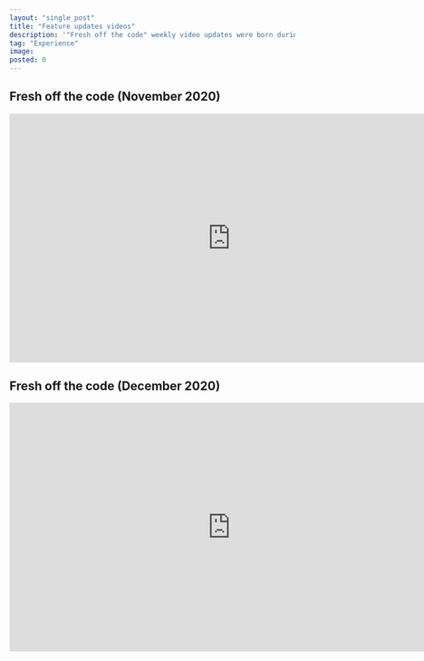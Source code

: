 ```yaml
---
layout: "single_post"
title: "Feature updates videos"
description: '"Fresh off the code" weekly video updates were born during pandemic. We saw a need for company-wide updates on the progress of our product development. I was excited to exercise my unrealized potential as a YouTuber, even on a small scale within my company.'
tag: "Experience"
image: 
posted: 0
---
```





<h2> Fresh off the code (November 2020)</h2>
<div class="video-container"><iframe width="780" height="438.75" src="https://www.youtube.com/embed/DPvCCAq5C4s?si=zuHWGKmGlJ9BaaHr" title="YouTube video player" frameborder="0" allow="accelerometer; autoplay; clipboard-write; encrypted-media; gyroscope; picture-in-picture; web-share" referrerpolicy="strict-origin-when-cross-origin" allowfullscreen></iframe> </div>

<h2> Fresh off the code (December 2020)</h2>
<div class="video-container"><iframe width="780" height="438.75" src="https://www.youtube.com/embed/dwaitUy7DIU?si=-yUmHUYiJ2YKIMIZ" title="YouTube video player" frameborder="0" allow="accelerometer; autoplay; clipboard-write; encrypted-media; gyroscope; picture-in-picture; web-share" referrerpolicy="strict-origin-when-cross-origin" allowfullscreen></iframe></div>